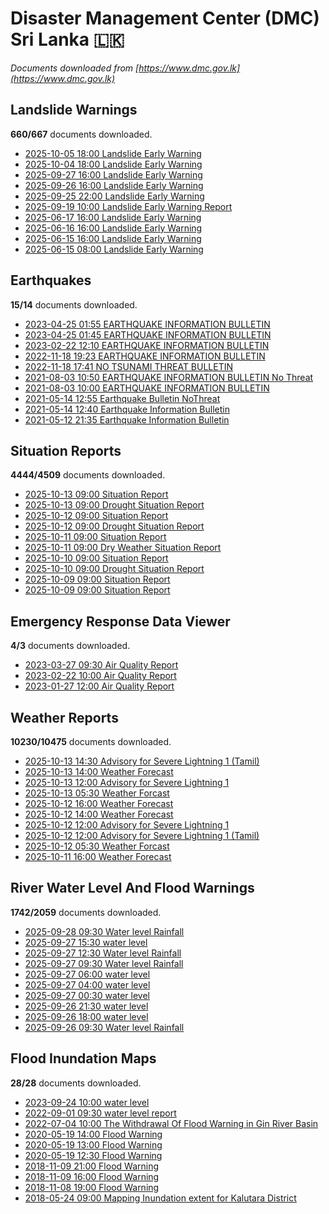 # Disaster Management Center (DMC) Sri Lanka :sri_lanka:

*Documents downloaded from [https://www.dmc.gov.lk](https://www.dmc.gov.lk)*

## Landslide Warnings

**660/667** documents downloaded.

* [2025-10-05 18:00 Landslide Early Warning](data/landslide-warnings/20251005.1800.landslide-early-warning.pdf)
* [2025-10-04 18:00 Landslide Early Warning](data/landslide-warnings/20251004.1800.landslide-early-warning.pdf)
* [2025-09-27 16:00 Landslide Early Warning](data/landslide-warnings/20250927.1600.landslide-early-warning.pdf)
* [2025-09-26 16:00 Landslide Early Warning](data/landslide-warnings/20250926.1600.landslide-early-warning.pdf)
* [2025-09-25 22:00 Landslide Early Warning](data/landslide-warnings/20250925.2200.landslide-early-warning.pdf)
* [2025-09-19 10:00 Landslide Early Warning Report](data/landslide-warnings/20250919.1000.landslide-early-warning-report.pdf)
* [2025-06-17 16:00 Landslide Early Warning](data/landslide-warnings/20250617.1600.landslide-early-warning.pdf)
* [2025-06-16 16:00 Landslide Early Warning](data/landslide-warnings/20250616.1600.landslide-early-warning.pdf)
* [2025-06-15 16:00 Landslide Early Warning](data/landslide-warnings/20250615.1600.landslide-early-warning.pdf)
* [2025-06-15 08:00 Landslide Early Warning](data/landslide-warnings/20250615.0800.landslide-early-warning.pdf)

## Earthquakes

**15/14** documents downloaded.

* [2023-04-25 01:55 EARTHQUAKE INFORMATION BULLETIN](data/earthquakes/20230425.0155.earthquake-information-bulletin.pdf)
* [2023-04-25 01:45 EARTHQUAKE INFORMATION BULLETIN](data/earthquakes/20230425.0145.earthquake-information-bulletin.pdf)
* [2023-02-22 12:10 EARTHQUAKE INFORMATION BULLETIN](data/earthquakes/20230222.1210.earthquake-information-bulletin.pdf)
* [2022-11-18 19:23 EARTHQUAKE INFORMATION BULLETIN](data/earthquakes/20221118.1923.earthquake-information-bulletin.pdf)
* [2022-11-18 17:41 NO TSUNAMI THREAT BULLETIN](data/earthquakes/20221118.1741.no-tsunami-threat-bulletin.pdf)
* [2021-08-03 10:50 EARTHQUAKE INFORMATION BULLETIN No Threat](data/earthquakes/20210803.1050.earthquake-information-bulletin-no-threat.pdf)
* [2021-08-03 10:00 EARTHQUAKE INFORMATION BULLETIN](data/earthquakes/20210803.1000.earthquake-information-bulletin.pdf)
* [2021-05-14 12:55 Earthquake Bulletin NoThreat](data/earthquakes/20210514.1255.earthquake-bulletin-nothreat.pdf)
* [2021-05-14 12:40 Earthquake Information Bulletin](data/earthquakes/20210514.1240.earthquake-information-bulletin.pdf)
* [2021-05-12 21:35 Earthquake Information Bulletin](data/earthquakes/20210512.2135.earthquake-information-bulletin.pdf)

## Situation Reports

**4444/4509** documents downloaded.

* [2025-10-13 09:00 Situation Report](data/situation-reports/20251013.0900.situation-report.pdf)
* [2025-10-13 09:00 Drought Situation Report](data/situation-reports/20251013.0900.drought-situation-report.pdf)
* [2025-10-12 09:00 Situation Report](data/situation-reports/20251012.0900.situation-report.pdf)
* [2025-10-12 09:00 Drought Situation Report](data/situation-reports/20251012.0900.drought-situation-report.pdf)
* [2025-10-11 09:00 Situation Report](data/situation-reports/20251011.0900.situation-report.pdf)
* [2025-10-11 09:00 Dry Weather Situation Report](data/situation-reports/20251011.0900.dry-weather-situation-report.pdf)
* [2025-10-10 09:00 Situation Report](data/situation-reports/20251010.0900.situation-report.pdf)
* [2025-10-10 09:00 Drought Situation Report](data/situation-reports/20251010.0900.drought-situation-report.pdf)
* [2025-10-09 09:00 Situation Report](data/situation-reports/20251009.0900.situation-report.pdf)
* [2025-10-09 09:00 Situation Report](data/situation-reports/20251009.0900.situation-report.pdf)

## Emergency Response Data Viewer

**4/3** documents downloaded.

* [2023-03-27 09:30 Air Quality Report](data/emergency-response-data-viewer/20230327.0930.air-quality-report.pdf)
* [2023-02-22 10:00 Air Quality Report](data/emergency-response-data-viewer/20230222.1000.air-quality-report.pdf)
* [2023-01-27 12:00 Air Quality Report](data/emergency-response-data-viewer/20230127.1200.air-quality-report.pdf)

## Weather Reports

**10230/10475** documents downloaded.

* [2025-10-13 14:30 Advisory for Severe Lightning  1 (Tamil)](data/weather-reports/20251013.1430.advisory-for-severe-lightning-1-tamil.pdf)
* [2025-10-13 14:00 Weather Forecast](data/weather-reports/20251013.1400.weather-forecast.pdf)
* [2025-10-13 12:00 Advisory for Severe Lightning  1](data/weather-reports/20251013.1200.advisory-for-severe-lightning-1.pdf)
* [2025-10-13 05:30 Weather Forcast](data/weather-reports/20251013.0530.weather-forcast.pdf)
* [2025-10-12 16:00 Weather Forecast](data/weather-reports/20251012.1600.weather-forecast.pdf)
* [2025-10-12 14:00 Weather Forecast](data/weather-reports/20251012.1400.weather-forecast.pdf)
* [2025-10-12 12:00 Advisory for Severe Lightning  1](data/weather-reports/20251012.1200.advisory-for-severe-lightning-1.pdf)
* [2025-10-12 12:00 Advisory for Severe Lightning  1 (Tamil)](data/weather-reports/20251012.1200.advisory-for-severe-lightning-1-tamil.pdf)
* [2025-10-12 05:30 Weather Forcast](data/weather-reports/20251012.0530.weather-forcast.pdf)
* [2025-10-11 16:00 Weather Forecast](data/weather-reports/20251011.1600.weather-forecast.pdf)

## River Water Level And Flood Warnings

**1742/2059** documents downloaded.

* [2025-09-28 09:30 Water level  Rainfall](data/river-water-level-and-flood-warnings/20250928.0930.water-level-rainfall.pdf)
* [2025-09-27 15:30 water level](data/river-water-level-and-flood-warnings/20250927.1530.water-level.pdf)
* [2025-09-27 12:30 Water level  Rainfall](data/river-water-level-and-flood-warnings/20250927.1230.water-level-rainfall.pdf)
* [2025-09-27 09:30 Water level  Rainfall](data/river-water-level-and-flood-warnings/20250927.0930.water-level-rainfall.pdf)
* [2025-09-27 06:00 water level](data/river-water-level-and-flood-warnings/20250927.0600.water-level.pdf)
* [2025-09-27 04:00 water level](data/river-water-level-and-flood-warnings/20250927.0400.water-level.pdf)
* [2025-09-27 00:30 water level](data/river-water-level-and-flood-warnings/20250927.0030.water-level.pdf)
* [2025-09-26 21:30 water level](data/river-water-level-and-flood-warnings/20250926.2130.water-level.pdf)
* [2025-09-26 18:00 water level](data/river-water-level-and-flood-warnings/20250926.1800.water-level.pdf)
* [2025-09-26 09:30 Water level  Rainfall](data/river-water-level-and-flood-warnings/20250926.0930.water-level-rainfall.pdf)

## Flood Inundation Maps

**28/28** documents downloaded.

* [2023-09-24 10:00 water level](data/flood-inundation-maps/20230924.1000.water-level.pdf)
* [2022-09-01 09:30 water level report](data/flood-inundation-maps/20220901.0930.water-level-report.pdf)
* [2022-07-04 10:00 The Withdrawal Of Flood Warning in Gin River Basin](data/flood-inundation-maps/20220704.1000.the-withdrawal-of-flood-warning-in-gin-river-basin.pdf)
* [2020-05-19 14:00 Flood Warning](data/flood-inundation-maps/20200519.1400.flood-warning.pdf)
* [2020-05-19 13:00 Flood Warning](data/flood-inundation-maps/20200519.1300.flood-warning.pdf)
* [2020-05-19 12:30 Flood Warning](data/flood-inundation-maps/20200519.1230.flood-warning.pdf)
* [2018-11-09 21:00 Flood Warning](data/flood-inundation-maps/20181109.2100.flood-warning.PDF)
* [2018-11-09 16:00 Flood Warning](data/flood-inundation-maps/20181109.1600.flood-warning.PDF)
* [2018-11-08 19:00 Flood Warning](data/flood-inundation-maps/20181108.1900.flood-warning.PDF)
* [2018-05-24 09:00 Mapping Inundation extent for Kalutara District](data/flood-inundation-maps/20180524.0900.mapping-inundation-extent-for-kalutara-district.pdf)
